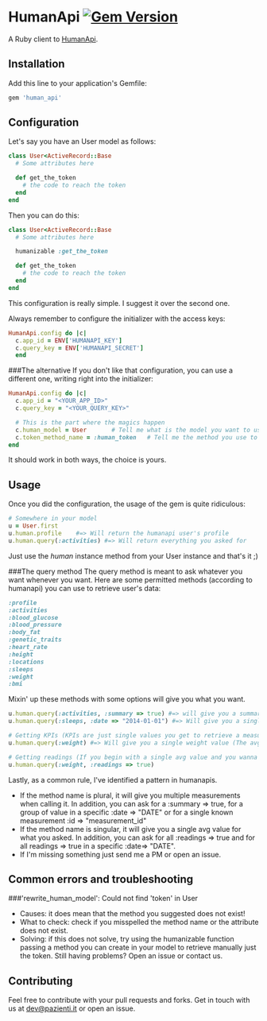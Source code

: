 # HumanApi [![Gem Version](https://badge.fury.io/rb/human_api.png)](http://badge.fury.io/rb/human_api)
A Ruby client to [HumanApi](http://humanapi.co).

## Installation

Add this line to your application's Gemfile:
```ruby
gem 'human_api'
```
## Configuration
Let's say you have an User model as follows:
```ruby
class User<ActiveRecord::Base
  # Some attributes here

  def get_the_token
    # the code to reach the token
  end
end
```
Then you can do this:
```ruby
class User<ActiveRecord::Base
  # Some attributes here

  humanizable :get_the_token

  def get_the_token
    # the code to reach the token
  end
end
```
This configuration is really simple. I suggest it over the second one.

Always remember to configure the initializer with the access keys:
```ruby
HumanApi.config do |c|
  c.app_id = ENV['HUMANAPI_KEY']
  c.query_key = ENV['HUMANAPI_SECRET']
  end
```
###The alternative
If you don't like that configuration, you can use a different one, writing right into the initializer:
```ruby
HumanApi.config do |c|
  c.app_id = "<YOUR_APP_ID>"
  c.query_key = "<YOUR_QUERY_KEY>"

  # This is the part where the magics happen
  c.human_model = User       # Tell me what is the model you want to use
  c.token_method_name = :human_token   # Tell me the method you use to retrieve the token (Inside the human_model)
end
```
It should work in both ways, the choice is yours.

## Usage
Once you did the configuration, the usage of the gem is quite ridiculous:
```ruby
# Somewhere in your model
u = User.first
u.human.profile    #=> Will return the humanapi user's profile
u.human.query(:activities) #=> Will return everything you asked for
```
Just use the _human_ instance method from your User instance and that's it ;)

###The query method
The query method is meant to ask whatever you want whenever you want. Here are some permitted methods (according to humanapi) you can use to retrieve user's data:
```ruby
:profile
:activities
:blood_glucose
:blood_pressure
:body_fat
:genetic_traits
:heart_rate
:height
:locations
:sleeps
:weight
:bmi
```
Mixin' up these methods with some options will give you what you want.
```ruby
u.human.query(:activities, :summary => true) #=> will give you a summary of the activities
u.human.query(:sleeps, :date => "2014-01-01") #=> Will give you a single sleep measurement

# Getting KPIs (KPIs are just single values you get to retrieve a measurements average value)
u.human.query(:weight) #=> Will give you a single weight value (The avg I guess)

# Getting readings (If you begin with a single avg value and you wanna go deeper)
u.human.query(:weight, :readings => true)
```
Lastly, as a common rule, I've identified a pattern in humanapis.
- If the method name is plural, it will give you multiple measurements when calling it. In addition, you can ask for a :summary => true, for a group of value in a specific :date => "DATE" or for a single known measurement :id => "measurement_id"
- If the method name is singular, it will give you a single avg value for what you asked. In addition, you can ask for all :readings => true and for all readings => true in a specific :date=> "DATE".
- If I'm missing something just send me a PM or open an issue.

## Common errors and troubleshooting
###'rewrite_human_model': Could not find 'token' in User
- Causes: it does mean that the method you suggested does not exist!
- What to check: check if you misspelled the method name or the attribute does not exist.
- Solving: if this does not solve, try using the humanizable function passing a method you can create in your model to retrieve manually just the token.
Still having problems? Open an issue or contact us.


## Contributing
Feel free to contribute with your pull requests and forks. Get in touch with us at dev@pazienti.it or open an issue.
